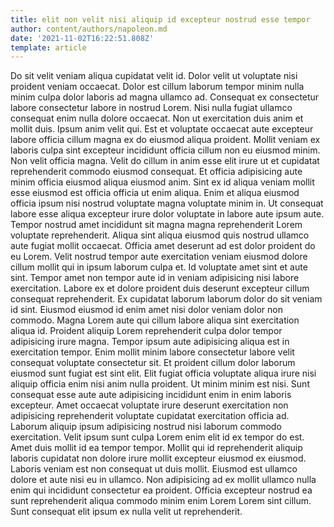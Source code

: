 ```yaml
---
title: elit non velit nisi aliquip id excepteur nostrud esse tempor
author: content/authors/napoleon.md
date: '2021-11-02T16:22:51.808Z'
template: article
---
```


Do sit velit veniam aliqua cupidatat velit id. Dolor velit ut voluptate nisi proident veniam occaecat. Dolor est cillum laborum tempor minim nulla minim culpa dolor laboris ad magna ullamco ad. Consequat ex consectetur labore consectetur labore in nostrud Lorem. Nisi nulla fugiat ullamco consequat enim nulla dolore occaecat.
Non ut exercitation duis anim et mollit duis. Ipsum anim velit qui. Est et voluptate occaecat aute excepteur labore officia cillum magna ex do eiusmod aliqua proident. Mollit veniam ex laboris culpa sint excepteur incididunt officia cillum non eu eiusmod minim. Non velit officia magna. Velit do cillum in anim esse elit irure ut et cupidatat reprehenderit commodo eiusmod consequat. Et officia adipisicing aute minim officia eiusmod aliqua eiusmod anim. Sint ex id aliqua veniam mollit esse eiusmod est officia officia ut enim aliqua.
Enim et aliqua eiusmod officia ipsum nisi nostrud voluptate magna voluptate minim in. Ut consequat labore esse aliqua excepteur irure dolor voluptate in labore aute ipsum aute. Tempor nostrud amet incididunt sit magna magna reprehenderit Lorem voluptate reprehenderit. Aliqua sint aliqua eiusmod quis nostrud ullamco aute fugiat mollit occaecat. Officia amet deserunt ad est dolor proident do eu Lorem. Velit nostrud tempor aute exercitation veniam eiusmod dolore cillum mollit qui in ipsum laborum culpa et.
Id voluptate amet sint et aute sint. Tempor amet non tempor aute id in veniam adipisicing nisi labore exercitation. Labore ex et dolore proident duis deserunt excepteur cillum consequat reprehenderit. Ex cupidatat laborum laborum dolor do sit veniam id sint. Eiusmod eiusmod id enim amet nisi dolor veniam dolor non commodo.
Magna Lorem aute qui cillum labore aliqua sint exercitation aliqua id. Proident aliquip Lorem reprehenderit culpa dolor tempor adipisicing irure magna. Tempor ipsum aute adipisicing aliqua est in exercitation tempor. Enim mollit minim labore consectetur labore velit consequat voluptate consectetur sit.
Et proident cillum dolor laborum eiusmod sunt fugiat est sint elit. Elit fugiat officia voluptate aliqua irure nisi aliquip officia enim nisi anim nulla proident. Ut minim minim est nisi. Sunt consequat esse aute aute adipisicing incididunt enim in enim laboris excepteur. Amet occaecat voluptate irure deserunt exercitation non adipisicing reprehenderit voluptate cupidatat exercitation officia ad. Laborum aliquip ipsum adipisicing nostrud nisi laborum commodo exercitation. Velit ipsum sunt culpa Lorem enim elit id ex tempor do est.
Amet duis mollit id ea tempor tempor. Mollit qui id reprehenderit aliquip laboris cupidatat non dolore irure mollit excepteur eiusmod ex eiusmod. Laboris veniam est non consequat ut duis mollit. Eiusmod est ullamco dolore et aute nisi eu in ullamco. Non adipisicing ad ex mollit ullamco nulla enim qui incididunt consectetur ea proident. Officia excepteur nostrud ea sunt reprehenderit aliqua commodo minim enim Lorem Lorem sint cillum. Sunt consequat elit ipsum ex nulla velit ut reprehenderit.
